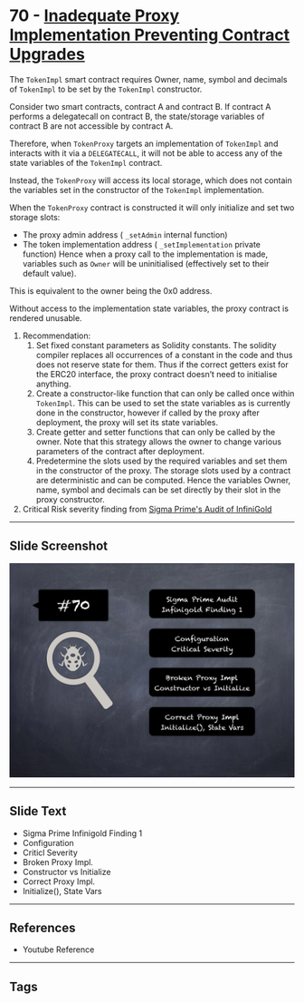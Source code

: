 
# 70 - [Inadequate Proxy Implementation Preventing Contract Upgrades](./Inadequate%20Proxy%20Implementation%20Preventing%20Contract%20Upgrades.md)

The `TokenImpl` smart contract requires Owner, name, symbol and decimals of `TokenImpl` to be set by the `TokenImpl` constructor. 

Consider two smart contracts, contract A and contract B. If contract A performs a delegatecall on contract B, the state/storage variables of contract B are not accessible by contract A.

Therefore, when `TokenProxy` targets an implementation of `TokenImpl` and interacts with it via a `DELEGATECALL`, it will not be able to access any of the state variables of the `TokenImpl` contract. 

Instead, the `TokenProxy` will access its local storage, which does not contain the variables set in the constructor of the `TokenImpl` implementation. 

When the `TokenProxy` contract is constructed it will only initialize and set two storage slots: 
- The proxy admin address ( `_setAdmin` internal function)
- The token implementation address ( `_setImplementation` private function) Hence when a proxy call to the implementation is made, variables such as `Owner` will be uninitialised (effectively set to their default value). 

This is equivalent to the owner being the 0x0 address. 

Without access to the implementation state variables, the proxy contract is rendered unusable.

1. Recommendation: 
	1. Set fixed constant parameters as Solidity constants. The solidity compiler replaces all occurrences of a constant in the code and thus does not reserve state for them. Thus if the correct getters exist for the ERC20 interface, the proxy contract doesn’t need to initialise anything.
	2. Create a constructor-like function that can only be called once within `TokenImpl`. This can be used to set the state variables as is currently done in the constructor, however if called by the proxy after deployment, the proxy will set its state variables.
	3.  Create getter and setter functions that can only be called by the owner. Note that this strategy allows the owner to change various parameters of the contract after deployment.
	4.  Predetermine the slots used by the required variables and set them in the constructor of the proxy. The storage slots used by a contract are deterministic and can be computed. Hence the variables Owner, name, symbol and decimals can be set directly by their slot in the proxy constructor.
2. Critical Risk severity finding from [Sigma Prime's Audit of InfiniGold](https://github.com/sigp/public-audits/raw/master/infinigold/review.pdf)
___
## Slide Screenshot
![070.png](../../images/7.%20Audit%20Findings%20101/070.png)
___
## Slide Text
- Sigma Prime Infinigold Finding 1
- Configuration
- Criticl Severity
- Broken Proxy Impl.
- Constructor vs Initialize
- Correct Proxy Impl.
- Initialize(), State Vars
___
## References
- Youtube Reference
___
## Tags
